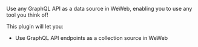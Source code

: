 Use any GraphQL API as a data source in WeWeb, enabling you to use any tool you think of!

This plugin will let you:

- Use GraphQL API endpoints as a collection source in WeWeb
